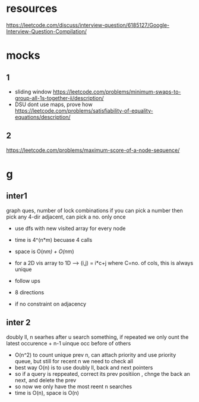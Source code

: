 # resources
https://leetcode.com/discuss/interview-question/6185127/Google-Interview-Question-Compilation/
# mocks
## 1
- sliding window
https://leetcode.com/problems/minimum-swaps-to-group-all-1s-together-ii/description/
- DSU dont use maps, prove how
https://leetcode.com/problems/satisfiability-of-equality-equations/description/

## 2
https://leetcode.com/problems/maximum-score-of-a-node-sequence/

# g
## inter1
graph ques, number of lock combinations if you can pick a number then pick any 4-dir adjacent, can pick a no. only once
- use dfs with new visited array for every node
- time is 4^(n*m) becuase 4 calls
- space is O(n*m) + O(n*m)
- for a 2D vis array to 1D --> (i,j) = i*c+j where C=no. of cols, this is always unique

- follow ups
- 8 directions
- if no constraint on adjacency

## inter 2
doubly ll, n searhes after u search something, if repeated we only ount the latest occurence  + n-1 uinque occ before of others
- O(n^2) to count unique  prev n, can attach priority and use priority queue, but still for recent n we need to check all
- best way O(n) is to use doubly ll, back and next pointers
- so if a query is reppeated, correct its prev positiion , chnge the back an next, and delete the prev
- so now we only have the most reent n searches
- time is O(n), space is O(n)
